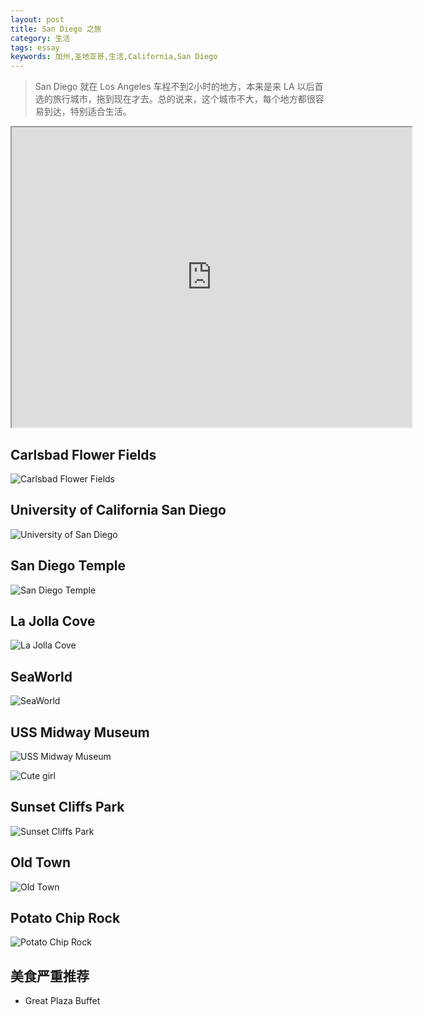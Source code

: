 ```yaml
---
layout: post
title: San Diego 之旅
category: 生活
tags: essay
keywords: 加州,圣地亚哥,生活,California,San Diego
---
```


> San Diego 就在 Los Angeles 车程不到2小时的地方，本来是来 LA 以后首选的旅行城市，拖到现在才去。总的说来，这个城市不大，每个地方都很容易到达，特别适合生活。

<iframe src="https://www.google.com/maps/d/u/0/embed?mid=1i4ygqIUA64JFqT8JCkdKUciF4go" width="640" height="480"></iframe>

## Carlsbad Flower Fields

![Carlsbad Flower Fields](http://7u2ho6.com1.z0.glb.clouddn.com/life-carlsbad-flower-fields.png)

## University of California San Diego

![University of San Diego](http://7u2ho6.com1.z0.glb.clouddn.com/life-university-of-san-diego.png)

## San Diego Temple

![San Diego Temple](http://7u2ho6.com1.z0.glb.clouddn.com/life-san-diego-temple.png)

## La Jolla Cove

![La Jolla Cove](http://7u2ho6.com1.z0.glb.clouddn.com/life-la-jolla-cove.png)

## SeaWorld

![SeaWorld](http://7u2ho6.com1.z0.glb.clouddn.com/life-seaworld-san-diego.png)

## USS Midway Museum

![USS Midway Museum](http://7u2ho6.com1.z0.glb.clouddn.com/life-uss-midway-museum.png)

![Cute girl](http://7u2ho6.com1.z0.glb.clouddn.com/life-cute-girl.png)

## Sunset Cliffs Park

![Sunset Cliffs Park](http://7u2ho6.com1.z0.glb.clouddn.com/life-sunset-cliffs-park.png)

## Old Town

![Old Town](http://7u2ho6.com1.z0.glb.clouddn.com/life-old-town.png)

## Potato Chip Rock

![Potato Chip Rock](http://7u2ho6.com1.z0.glb.clouddn.com/life-potato-chip-rock.png)

## 美食严重推荐

- Great Plaza Buffet

